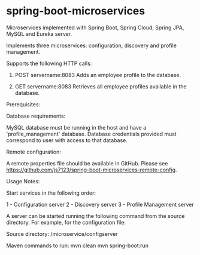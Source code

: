 # spring-boot-microservices
Microservices implemented with Spring Boot, Spring Cloud, Spring JPA, MySQL and Eureka server.

Implements three microservices: configuration, discovery and profile management.

Supports the following HTTP calls:

1) POST servername:8083 
   Adds an employee profile to the database.

2) GET servername:8083 
   Retrieves all employee profiles available in the database.

Prerequisites:

Database requirements:

MySQL database must be running in the host and have a 'profile_management' database. Database credentials provided must correspond to user with access to that database.

Remote configuration:

A remote properties file should be available in GitHub. Please see https://github.com/js7123/spring-boot-microservices-remote-config.


Usage Notes:

Start services in the following order:

1 - Configuration server 
2 - Discovery server 
3 - Profile Management server

A server can be started running the following command from the source directory. 
For example, for the configuration file:

Source directory: /microservice/configserver

Maven commands to run: mvn clean mvn spring-boot:run
